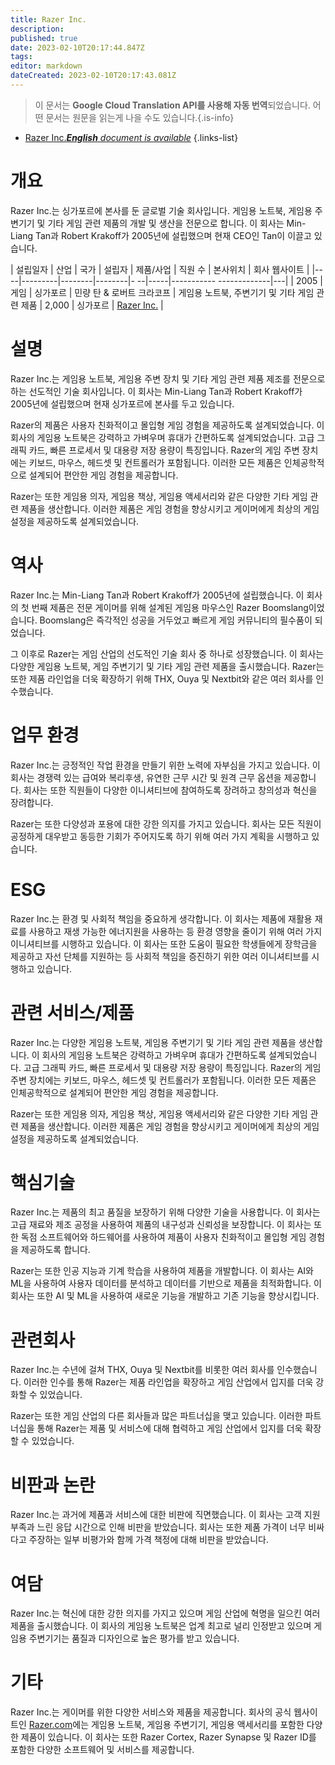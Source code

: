 ```yaml
---
title: Razer Inc.
description: 
published: true
date: 2023-02-10T20:17:44.847Z
tags: 
editor: markdown
dateCreated: 2023-02-10T20:17:43.081Z
---
```


> 이 문서는 **Google Cloud Translation API를 사용해 자동 번역**되었습니다.
어떤 문서는 원문을 읽는게 나을 수도 있습니다.{.is-info}



- [Razer Inc.***English** document is available*](/en/Knowledge-base/Dictionary/Company/razer-inc-)
{.links-list}


# 개요

Razer Inc.는 싱가포르에 본사를 둔 글로벌 기술 회사입니다. 게임용 노트북, 게임용 주변기기 및 기타 게임 관련 제품의 개발 및 생산을 전문으로 합니다. 이 회사는 Min-Liang Tan과 Robert Krakoff가 2005년에 설립했으며 현재 CEO인 Tan이 이끌고 있습니다.

| 설립일자 | 산업 | 국가 | 설립자 | 제품/사업 | 직원 수 | 본사위치 | 회사 웹사이트 |
|----|---------|--------|--------|- --|-----|----------- -------------|---|
| 2005 | 게임 | 싱가포르 | 민량 탄 & 로버트 크라코프 | 게임용 노트북, 주변기기 및 기타 게임 관련 제품 | 2,000 | 싱가포르 | [Razer Inc.](https://www.razer.com/) |

# 설명

Razer Inc.는 게임용 노트북, 게임용 주변 장치 및 기타 게임 관련 제품 제조를 전문으로 하는 선도적인 기술 회사입니다. 이 회사는 Min-Liang Tan과 Robert Krakoff가 2005년에 설립했으며 현재 싱가포르에 본사를 두고 있습니다.

Razer의 제품은 사용자 친화적이고 몰입형 게임 경험을 제공하도록 설계되었습니다. 이 회사의 게임용 노트북은 강력하고 가벼우며 휴대가 간편하도록 설계되었습니다. 고급 그래픽 카드, 빠른 프로세서 및 대용량 저장 용량이 특징입니다. Razer의 게임 주변 장치에는 키보드, 마우스, 헤드셋 및 컨트롤러가 포함됩니다. 이러한 모든 제품은 인체공학적으로 설계되어 편안한 게임 경험을 제공합니다.

Razer는 또한 게임용 의자, 게임용 책상, 게임용 액세서리와 같은 다양한 기타 게임 관련 제품을 생산합니다. 이러한 제품은 게임 경험을 향상시키고 게이머에게 최상의 게임 설정을 제공하도록 설계되었습니다.

# 역사

Razer Inc.는 Min-Liang Tan과 Robert Krakoff가 2005년에 설립했습니다. 이 회사의 첫 번째 제품은 전문 게이머를 위해 설계된 게임용 마우스인 Razer Boomslang이었습니다. Boomslang은 즉각적인 성공을 거두었고 빠르게 게임 커뮤니티의 필수품이 되었습니다.

그 이후로 Razer는 게임 산업의 선도적인 기술 회사 중 하나로 성장했습니다. 이 회사는 다양한 게임용 노트북, 게임 주변기기 및 기타 게임 관련 제품을 출시했습니다. Razer는 또한 제품 라인업을 더욱 확장하기 위해 THX, Ouya 및 Nextbit와 같은 여러 회사를 인수했습니다.

# 업무 환경

Razer Inc.는 긍정적인 작업 환경을 만들기 위한 노력에 자부심을 가지고 있습니다. 이 회사는 경쟁력 있는 급여와 복리후생, 유연한 근무 시간 및 원격 근무 옵션을 제공합니다. 회사는 또한 직원들이 다양한 이니셔티브에 참여하도록 장려하고 창의성과 혁신을 장려합니다.

Razer는 또한 다양성과 포용에 대한 강한 의지를 가지고 있습니다. 회사는 모든 직원이 공정하게 대우받고 동등한 기회가 주어지도록 하기 위해 여러 가지 계획을 시행하고 있습니다.

# ESG

Razer Inc.는 환경 및 사회적 책임을 중요하게 생각합니다. 이 회사는 제품에 재활용 재료를 사용하고 재생 가능한 에너지원을 사용하는 등 환경 영향을 줄이기 위해 여러 가지 이니셔티브를 시행하고 있습니다. 이 회사는 또한 도움이 필요한 학생들에게 장학금을 제공하고 자선 단체를 지원하는 등 사회적 책임을 증진하기 위한 여러 이니셔티브를 시행하고 있습니다.

# 관련 서비스/제품

Razer Inc.는 다양한 게임용 노트북, 게임용 주변기기 및 기타 게임 관련 제품을 생산합니다. 이 회사의 게임용 노트북은 강력하고 가벼우며 휴대가 간편하도록 설계되었습니다. 고급 그래픽 카드, 빠른 프로세서 및 대용량 저장 용량이 특징입니다. Razer의 게임 주변 장치에는 키보드, 마우스, 헤드셋 및 컨트롤러가 포함됩니다. 이러한 모든 제품은 인체공학적으로 설계되어 편안한 게임 경험을 제공합니다.

Razer는 또한 게임용 의자, 게임용 책상, 게임용 액세서리와 같은 다양한 기타 게임 관련 제품을 생산합니다. 이러한 제품은 게임 경험을 향상시키고 게이머에게 최상의 게임 설정을 제공하도록 설계되었습니다.

# 핵심기술

Razer Inc.는 제품의 최고 품질을 보장하기 위해 다양한 기술을 사용합니다. 이 회사는 고급 재료와 제조 공정을 사용하여 제품의 내구성과 신뢰성을 보장합니다. 이 회사는 또한 독점 소프트웨어와 하드웨어를 사용하여 제품이 사용자 친화적이고 몰입형 게임 경험을 제공하도록 합니다.

Razer는 또한 인공 지능과 기계 학습을 사용하여 제품을 개발합니다. 이 회사는 AI와 ML을 사용하여 사용자 데이터를 분석하고 데이터를 기반으로 제품을 최적화합니다. 이 회사는 또한 AI 및 ML을 사용하여 새로운 기능을 개발하고 기존 기능을 향상시킵니다.

# 관련회사

Razer Inc.는 수년에 걸쳐 THX, Ouya 및 Nextbit를 비롯한 여러 회사를 인수했습니다. 이러한 인수를 통해 Razer는 제품 라인업을 확장하고 게임 산업에서 입지를 더욱 강화할 수 있었습니다.

Razer는 또한 게임 산업의 다른 회사들과 많은 파트너십을 맺고 있습니다. 이러한 파트너십을 통해 Razer는 제품 및 서비스에 대해 협력하고 게임 산업에서 입지를 더욱 확장할 수 있었습니다.

# 비판과 논란

Razer Inc.는 과거에 제품과 서비스에 대한 비판에 직면했습니다. 이 회사는 고객 지원 부족과 느린 응답 시간으로 인해 비판을 받았습니다. 회사는 또한 제품 가격이 너무 비싸다고 주장하는 일부 비평가와 함께 가격 책정에 대해 비판을 받았습니다.

# 여담

Razer Inc.는 혁신에 대한 강한 의지를 가지고 있으며 게임 산업에 혁명을 일으킨 여러 제품을 출시했습니다. 이 회사의 게임용 노트북은 업계 최고로 널리 인정받고 있으며 게임용 주변기기는 품질과 디자인으로 높은 평가를 받고 있습니다.

# 기타

Razer Inc.는 게이머를 위한 다양한 서비스와 제품을 제공합니다. 회사의 공식 웹사이트인 [Razer.com](https://www.razer.com/)에는 게임용 노트북, 게임용 주변기기, 게임용 액세서리를 포함한 다양한 제품이 있습니다. 이 회사는 또한 Razer Cortex, Razer Synapse 및 Razer ID를 포함한 다양한 소프트웨어 및 서비스를 제공합니다.